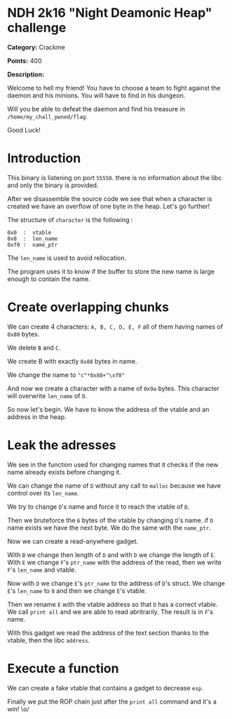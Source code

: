 # NDH 2k16 "Night Deamonic Heap" challenge

**Category:** Crackme

**Points:** 400

**Description:**

Welcome to hell my friend! You have to choose a team to fight against the daemon and his minions. You will have to find in his dungeon.

Will you be able to defeat the daemon and find his treasure in ``/home/my_chall_pwned/flag``.

Good Luck!

Introduction
============

This binary is listening on port ``55550``. there is no information about the
libc and only the binary is provided.

After we disassemble the source code we see that when a character is created
we have an overflow of one byte in the heap. Let's go further!

The structure of ``character`` is the following :

```
0x0  :  vtable
0x8  :  len_name
0xf0 :  name_ptr
```

The ``len_name`` is used to avoid rellocation.

The program uses it to know if the buffer to store the new name is
large enough to contain the name.

Create overlapping chunks
=========================

We can create 4 characters: ``A, B, C, D, E, F`` all of them having names of
``0x80`` bytes.

We delete ``B`` and ``C``.

We create B with exactly ``0x88`` bytes in name.

We change the name to ``"c"*0x88+"\xf0"``

And now we create a character with a name of ``0x9a`` bytes. This character will overwrite ``len_name`` of ``D``.

So now let's begin. We have to know the address of the vtable and an
address in the heap.

Leak the adresses
=================

We see in the function used for changing names that it checks if the
new name already exists before changing it.

We can change the name of ``D`` without any call to ``malloc`` because we have
control over its ``len_name``.

We try to change ``D``'s name and force it to reach the vtable of ``D``.

Then we bruteforce the ``6`` bytes of the vtable by changing ``D``'s name. if ``D`` name exists we have the next byte. We do the same with the ``name_ptr``.

Now we can create a read-anywhere gadget.

With ``B`` we change then length of ``D`` and with ``D`` we change the length of ``E``. With ``E`` we change ``F``'s ``ptr_name`` with the address of the read, then we write ``F``'s ``len_name`` and vtable.

Now with ``D`` we change ``E``'s ``ptr_name`` to the address of ``D``'s struct. We change ``E``'s ``len_name`` to ``8`` and then we change ``E``'s vtable.

Then we rename ``E`` with the vtable address so that ``D`` has a correct vtable. We call ``print all`` and we are able to read abritrarily. The result is in ``F``'s name.

With this gadget we read the address of the text section thanks to the vtable,
then the libc ``address``.

Execute a function
==================

We can create a fake vtable that contains a gadget to decrease ``esp``.

Finally we put the ROP chain just after the ``print all`` command and
it's a win! \o/
